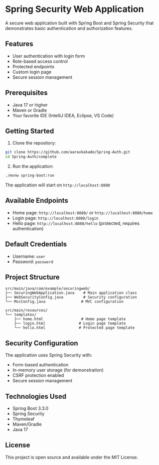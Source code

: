 # Spring Security Web Application

A secure web application built with Spring Boot and Spring Security that demonstrates basic authentication and authorization features.

## Features

- User authentication with login form
- Role-based access control
- Protected endpoints
- Custom login page
- Secure session management

## Prerequisites

- Java 17 or higher
- Maven or Gradle
- Your favorite IDE (IntelliJ IDEA, Eclipse, VS Code)

## Getting Started

1. Clone the repository:
```bash
git clone https://github.com/aaravkakade/Spring-Auth.git
cd Spring-Auth/complete
```

2. Run the application:
```bash
./mvnw spring-boot:run
```

The application will start on `http://localhost:8080`

## Available Endpoints

- Home page: `http://localhost:8080/` or `http://localhost:8080/home`
- Login page: `http://localhost:8080/login`
- Hello page: `http://localhost:8080/hello` (protected, requires authentication)

## Default Credentials

- Username: `user`
- Password: `password`

## Project Structure

```
src/main/java/com/example/securingweb/
├── SecuringWebApplication.java    # Main application class
├── WebSecurityConfig.java         # Security configuration
└── MvcConfig.java                # MVC configuration

src/main/resources/
└── templates/
    ├── home.html                 # Home page template
    ├── login.html               # Login page template
    └── hello.html               # Protected page template
```

## Security Configuration

The application uses Spring Security with:
- Form-based authentication
- In-memory user storage (for demonstration)
- CSRF protection enabled
- Secure session management

## Technologies Used

- Spring Boot 3.3.0
- Spring Security
- Thymeleaf
- Maven/Gradle
- Java 17

## License

This project is open source and available under the MIT License. 